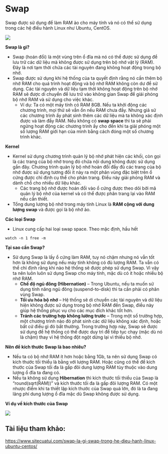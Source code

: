 # Swap
Swap được sử dụng để làm RAM ảo cho máy tính và nó có thể sử dụng trong các hệ điều hành Linux như Ubuntu, CentOS.

![](https://www.maketecheasier.com/assets/uploads/2015/07/swappiness-feaured.png)

**Swap là gì?**
- Swap (hoán đổi) là một vùng trên ổ đĩa mà nó có thể được sử dụng để lưu trữ các dữ liệu mà không được sử dụng trên bộ nhớ vật lý (RAM). Đây là nơi tạm thời chứa các tài nguyên đang không hoạt động trong bộ nhớ.
- Swap được sử dụng khi hệ thống của ta quyết định rằng nó cần thêm bộ nhớ RAM cho quá trình hoạt động và bộ nhớ RAM không còn dư để sử dụng. Các tài nguyên và dữ liệu tạm thời không hoạt động trên bộ nhớ RAM sẽ được di chuyển để lưu trữ vào không gian Swap để giải phóng bộ nhớ RAM và sử dụng cho việc khác.
  - Ví dụ: Ta có một máy tính có RAM 8GB. Nếu ta khởi động các chương trình, mọi thứ sẽ vẫn ổn nếu RAM chưa đầy. Nhưng giả sử các chương trình ấy phát sinh thêm các dữ liệu mà ta không xác định được và làm đầy RAM. Nếu không có **swap space** thì ta sẽ phải ngừng hoạt động các chương trình ấy cho đến khi ta giải phóng một số lượng RAM giới hạn của mình bằng cách đóng một số chương trình khác.  

**Kernel**
- Kernel sử dụng chương trình quản lý bộ nhớ phát hiện các khối, còn gọi là các trang của bộ nhớ trong đó chứa nội dung không được sử dụng gần đây. Chương trình quản lý bộ nhớ hoán đổi đầy đủ các trang của bộ nhớ được sử dụng tương đối ít này ra một phân vùng đặc biệt trên ổ cứng được chỉ định cụ thể cho phân trang. Điều này giải phóng RAM và dành chỗ cho nhiều dữ liệu khác.
  - Các trang bộ nhớ được hoán đổi vào ổ cứng được theo dõi bởi mã quản lý bộ nhớ của kernel và có thể được phân trang lại vào RAM nếu cần thiết.
- Tổng dung lượng bộ nhớ trong máy tính Linux là **RAM cộng với dung lượng swap** và được gọi là bộ nhớ ảo.

**Các loại Swap**
- Linux cung cấp hai loại swap space. Theo mặc định, hầu hết 

```
watch -n 1 free -m
```

**Tại sao cần Swap?**
- Sử dụng Swap là lấy ổ cứng làm RAM, tuy nó chậm nhưng nó vẫn tốt hơn là không sử dụng nếu máy tính không có đủ lượng RAM. Ta vẫn có thể chỉ định rằng khi nào hệ thống sẽ được phép sử dụng Swap. Vì vậy ta nên luôn luôn sử dụng Swap cho máy tính, mặc dù có ít hoặc nhiều bộ nhớ RAM.
  - **Chế độ ngủ đông (Hibernation)** – Trong Ubuntu, nếu ta muốn sử dụng tính năng ngủ đông (suspend-to-disk) thì ta cần phải có phân vùng Swap.
  - **Tối ưu hóa bộ nhớ** – Hệ thống sẽ di chuyển các tài nguyên và dữ liệu hiện không được sử dụng trong bộ nhớ RAM đến Swap, điều này giúp hệ thống phục vụ cho các mục đích khác tốt hơn.
  - **Tránh các trường hợp không lường trước** – Trong một số trường hợp, một chương trình nào đó phát sinh các dữ liệu không xác định, hoặc bất cứ điều gì đó bất thường. Trong trường hợp này, Swap sẽ được sử dụng để hệ thống có thể được duy trì để tiếp tục chạy (mặc dù nó là chậm) thay vì hệ thống đột ngột dừng lại vì thiếu bộ nhớ.

**Nên để kích thước Swap là bao nhiêu?**
- Nếu ta có bộ nhớ RAM ít hơn hoặc bằng 1Gb, ta nên sử dụng Swap có kích thước tối thiểu là bằng với lượng RAM. Hoặc cũng có thể để kích thước của Swap tối đa là gấp đôi dung lượng RAM tùy thuộc vào dung lượng ổ đĩa ta đang có.
- Nếu ta không sử dụng **Hibernation** thì kích thước tối thiểu của Swap là “round(sqrt(RAM))” và kích thước tối đa là gấp đôi lượng RAM. Có một nhược điểm khi ta thiết lập kích thước của Swap quá lớn, đó là ta đang lãng phí dung lượng ổ đĩa mặc dù Swap không được sử dụng.

**Ví dụ về kích thước của Swap**

![](https://scontent.fhan5-7.fna.fbcdn.net/v/t1.15752-9/66414905_859349591075415_7460111335611695104_n.png?_nc_cat=100&_nc_oc=AQmekrN7fEV-VLIiNhvXI5v_KAxulZo1XYF3X7SFii784cONT0frrwUs1qauUmDjW-A&_nc_ht=scontent.fhan5-7.fna&oh=be31546a54531ec2e429a93e2e7c0465&oe=5DAA9680)


## Tài liệu tham khảo:

https://www.sitecuatui.com/swap-la-gi-swap-trong-he-dieu-hanh-linux-ubuntu-centos/
